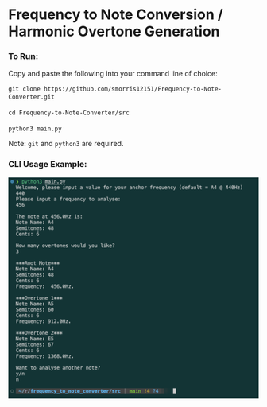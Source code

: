 # Frequency to Note Conversion / Harmonic Overtone Generation

### To Run:
Copy and paste the following into your command line of choice:
```
git clone https://github.com/smorris12151/Frequency-to-Note-Converter.git

cd Frequency-to-Note-Converter/src

python3 main.py

```
Note: `git` and `python3` are required.

### CLI Usage Example:

![CLI Functionality](/imgs/demo.png)
